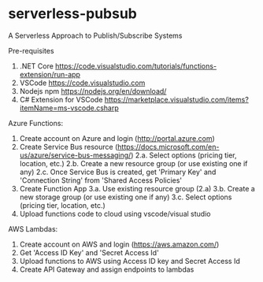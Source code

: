 # serverless-pubsub
A Serverless Approach to Publish/Subscribe Systems

Pre-requisites
1. .NET Core https://code.visualstudio.com/tutorials/functions-extension/run-app
2. VSCode https://code.visualstudio.com
3. Nodejs npm https://nodejs.org/en/download/
4. C# Extension for VSCode https://marketplace.visualstudio.com/items?itemName=ms-vscode.csharp

Azure Functions:
1. Create account on Azure and login (http://portal.azure.com)
2. Create Service Bus resource (https://docs.microsoft.com/en-us/azure/service-bus-messaging/)
2.a. Select options (pricing tier, location, etc.)
2.b. Create a new resource group (or use existing one if any)
2.c. Once Service Bus is created, get 'Primary Key' and 'Connection String' from 'Shared Access Policies'
3. Create Function App
3.a. Use existing resource group (2.a)
3.b. Create a new storage group (or use existing one if any)
3.c. Select options (pricing tier, location, etc.)
4. Upload functions code to cloud using vscode/visual studio

AWS Lambdas:
1. Create account on AWS and login (https://aws.amazon.com/)
2. Get 'Access ID Key' and 'Secret Access Id'
3. Upload functions to AWS using Access ID key and Secret Access Id
4. Create API Gateway and assign endpoints to lambdas
